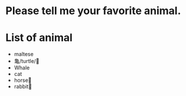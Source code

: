 # Please tell me your favorite animal.

# List of animal
- maltese
- 亀/turtle/🐢
- Whale
- cat
- horse🐴
- rabbit🐰
